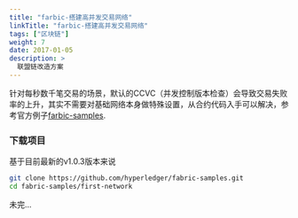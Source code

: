```yaml
---
title: "farbic-搭建高并发交易网络"
linkTitle: "farbic-搭建高并发交易网络"
tags: ["区块链"]
weight: 7
date: 2017-01-05
description: >
  联盟链改造方案
---
```


针对每秒数千笔交易的场景，默认的CCVC（并发控制版本检查）会导致交易失败率的上升，其实不需要对基础网络本身做特殊设置，从合约代码入手可以解决，参考官方例子[farbic-samples](https://github.com/hyperledger/fabric-samples).

### 下载项目

基于目前最新的v1.0.3版本来说

```bash
git clone https://github.com/hyperledger/fabric-samples.git
cd fabric-samples/first-network
```

未完...